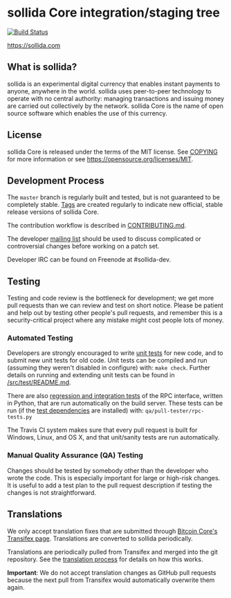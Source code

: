 sollida Core integration/staging tree
=====================================

[![Build Status](https://ip.bitcointalk.org/?u=https%3A%2F%2Fi.imgur.com%2FKNAJZGz.png&t=592&c=Xo49TwGRWGarbA)](https://travis-ci.org/sollida-project/sollida)

https://sollida.com

What is sollida?
----------------

sollida is an experimental digital currency that enables instant payments to
anyone, anywhere in the world. sollida uses peer-to-peer technology to operate
with no central authority: managing transactions and issuing money are carried
out collectively by the network. sollida Core is the name of open source
software which enables the use of this currency.


License
-------

sollida Core is released under the terms of the MIT license. See [COPYING](COPYING) for more
information or see https://opensource.org/licenses/MIT.

Development Process
-------------------

The `master` branch is regularly built and tested, but is not guaranteed to be
completely stable. [Tags](https://github.com/sollida-project/sollida/tags) are created
regularly to indicate new official, stable release versions of sollida Core.

The contribution workflow is described in [CONTRIBUTING.md](CONTRIBUTING.md).

The developer [mailing list](https://groups.google.com/forum/#!forum/sollida-dev)
should be used to discuss complicated or controversial changes before working
on a patch set.

Developer IRC can be found on Freenode at #sollida-dev.

Testing
-------

Testing and code review is the bottleneck for development; we get more pull
requests than we can review and test on short notice. Please be patient and help out by testing
other people's pull requests, and remember this is a security-critical project where any mistake might cost people
lots of money.

### Automated Testing

Developers are strongly encouraged to write [unit tests](src/test/README.md) for new code, and to
submit new unit tests for old code. Unit tests can be compiled and run
(assuming they weren't disabled in configure) with: `make check`. Further details on running
and extending unit tests can be found in [/src/test/README.md](/src/test/README.md).

There are also [regression and integration tests](/qa) of the RPC interface, written
in Python, that are run automatically on the build server.
These tests can be run (if the [test dependencies](/qa) are installed) with: `qa/pull-tester/rpc-tests.py`

The Travis CI system makes sure that every pull request is built for Windows, Linux, and OS X, and that unit/sanity tests are run automatically.

### Manual Quality Assurance (QA) Testing

Changes should be tested by somebody other than the developer who wrote the
code. This is especially important for large or high-risk changes. It is useful
to add a test plan to the pull request description if testing the changes is
not straightforward.

Translations
------------

We only accept translation fixes that are submitted through [Bitcoin Core's Transifex page](https://www.transifex.com/projects/p/bitcoin/).
Translations are converted to sollida periodically.

Translations are periodically pulled from Transifex and merged into the git repository. See the
[translation process](doc/translation_process.md) for details on how this works.

**Important**: We do not accept translation changes as GitHub pull requests because the next
pull from Transifex would automatically overwrite them again.
